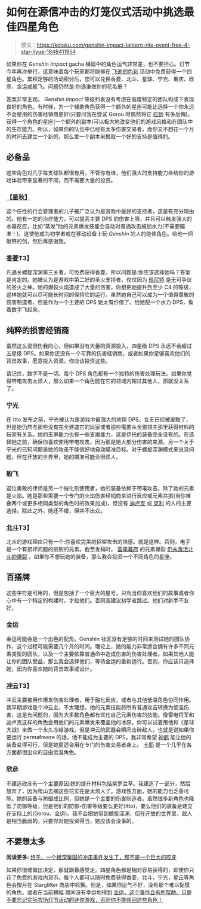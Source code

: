 # 如何在源信冲击的灯笼仪式活动中挑选最佳四星角色

> 原文：<https://kotaku.com/genshin-impact-lantern-rite-event-free-4-star-liyue-1848411954>

如果你在 *Genshin Impact* gacha 横幅中的角色运气非常差，也不要担心。灯节今年再次举行，这意味着每个玩家都将能够在 [飞逝的色彩](https://www.hoyolab.com/article/2002540) 活动中免费获得一个四星角色。累积足够的活动积分后，您可以兑换香菱、北斗、星球、宁光、重庆、欣彦、金运或殷飞。问题仍然是:你选谁做你的花名册？



答案非常主观。 *Genshin Impact* 等级列表没有考虑在高度特定的团队构成下表现良好的角色。有时候，为一个辅助角色获得一个额外的星座可能比选择一个你永远不会使用的伤害经销商更好(只要问我在尝试 Gorou 时偶然将它 [拉到](https://kotaku.com/genshin-impact-s-latest-character-announcement-is-bring-1847841160) 有多后悔)。获得一个角色的星座(一个额外的副本)可以极大地改变他们的游戏风格和在团队中的生存能力。所以，如果你的队伍中已经有太多伤害交易者，而你又不想花一个月的时间去建立一个新的，那么拿一个副本来换取一个好的支持是值得的。

## 必备品

这些角色对几乎每支球队都很有用。不管你有谁，他们强大的支持能力会给你的游戏体验带来显著的不同，而不需要大量的投资。

### [【星秋】](https://genshin-impact.fandom.com/wiki/Xingqiu)

这个任性的行会管理者的儿子被广泛认为是游戏中最好的支持者，这是有充分理由的。他有一定的治疗能力，可以提高主要 DPS 的伤害上限，并且可以触发强大的水基反应，比如“蒸发”他的元素爆发技能会自动对普通攻击施加水力(不需要瞄准！)，这使他成为初学者或在移动设备上玩 *Genshin* 的人的绝佳角色。给他一把献祭的剑，然后再感谢我。

### [香菱](https://genshin-impact.fandom.com/wiki/Xiangling)T3】

凡通关螺旋深渊第三关者，可免费获得香菱。所以问题是:你应该选择她吗？答案是肯定的。她被认为是游戏中第二好的圣火支持者，仅仅因为 [班尼特](https://genshin-impact.fandom.com/wiki/Bennett) 是无可争议的圣火之神。她的爆裂火焰造成了大量的伤害，你想把她提升到至少 C4 的等级，这样她就可以尽可能长时间的保持它的运行。虽然她自己可以成为一个值得尊敬的伤害制造者，但是作为一个主要的 DPS 她太有价值了。给她配一个水力 DPS，看着数字飞起来。

## 纯粹的损害经销商

虽然这么说很伤我的心，但如果没有大量的资源投入，四星级 DPS 永远不会超过五星级 DPS。如果你还没有一个可靠的伤害经销商，或者如果你足够喜欢他们的背景故事，愿意投入资源，你应该投资这些。

请记住，数字不是一切。每个 DPS 角色都有一个独特的伤害处理玩法。如果你觉得带电攻击太烦人，那么如果一个角色能在它的领域内超过其他人，那就没关系了。

### 宁光

在 Itto 发布之前，宁光被认为是游戏中最强大的地理 DPS。女王已经被废黜了，但是她仍然与那些没有完全建造它的玩家或者那些需要从金狼领主那里获得材料的玩家有关系。她的玉屏能力也有一些支援能力，这是伊托的装备完全没有的。在选择她之前，确保你喜欢使用带电攻击，因为那是她大部分伤害的来源。另一个关于宁光的已知问题是她的攻击不能很好地自动瞄准目标。对于螺旋深渊模式来说没问题，但在开放的世界里，她的瞄准可能会很烦人。

### 殷飞

这位勇敢的律师是另一个催化剂使用者，她的装备依赖于带电攻击，除了她的元素是火焰。她是那些需要一个专门的火焰伤害经销商来进行反应或元素共振(当你堆叠两个或更多相同类型的角色时的效果加成)，但没有 [迪卢克](https://genshin-impact.fandom.com/wiki/Diluc/) 或 [克利](https://genshin-impact.fandom.com/wiki/Klee) 的人的主要选择。除此之外，她还不错，但并不出众。

### [北斗](https://genshin-impact.fandom.com/wiki/Beidou)T3】

北斗的游戏理由只有一个:你喜欢完美的招架攻击的快感。就是这样。否则，电子是一个有损坏问题的挑剔的元素。截至发稿时， [雷电幕府](https://genshin-impact.fandom.com/wiki/Raiden_Shogun/) 的元素爆裂 [仍未激活北斗的爆裂](https://kotaku.com/genshin-impact-fan-says-theyre-suing-devs-for-changing-1847690358) 。如果你不想玩她的装备，那么我会投资一个不同角色的星座。

## 百搭牌

这些字符是可用的，但是包括了一个巨大的星号。只有当你喜欢他们的故事或者你心中有一个特定的构建时，才拉他们。否则我建议初学者跳过。他们对新手不友好。

### 金运

金运可能会是一个出色的配角。Genshin 社区没有足够的时间来测试她的团队协作，这个过程可能需要几个月的时间。理论上，她的能力非常适合拥有许多不同元素类型的团队，以及一个主要依靠普通命中造成伤害的伤害处理者。如果其他人能让你的团队受益，那么我会选择他们，等待金运的重新运行。否则，你应该只选择她，因为你喜欢她的背景故事或设计。

### [冲云](https://genshin-impact.fandom.com/wiki/Chongyun)T3】

冲云主要被用作爆发伤害处理者，用于融化反应，或者与其他低温角色协同作用。我早期游戏是个冲云主，不太理想。他的元素技能将所有普通攻击转换为低温伤害，这是有问题的，因为大多数角色都有优化自己元素伤害的技能。像雷电将军和迪卢克这样的角色会用他们的元素爆发来覆盖他的冰原。你可以试着用他和《星球大战》来做一个永久冻结游戏。但是冲云的武器会瞬间击碎敌人，也就是说如果你要运行 permafreeze 的话，他不能成为主要的 DPS。我非常希望 [神鹤](https://genshin-impact.fandom.com/wiki/Shenhe/) 能让他的装备变得可行，但是她更适合用在专门的伤害交易者身上。 [卡耶](https://genshin-impact.fandom.com/wiki/Kaeya) 是一个几乎在各方面都很出众的自由低温角色。

### 欣彦

不建造欣彦有一个主要原因:她的提升材料包括紫罗兰草。我建造了一部分，然后放弃了，因为爬山去摘这些花实在是太烦人了。游戏性方面，她的能力也乏善可陈。她的装备与防御成比例，但她是一个主要的伤害制造者。虽然很多新角色也降低了防御等级，但是他们的防御-伤害等级要么更好(Itto)，要么他们的装备是建立在支持上的(Gorou，金运)。我不会把她带到螺旋深渊，但在开放的世界里，敌人是相当脆弱的。只要你对她投资得当，她应该会没事的。

## 不要想太多

**阅读更多:** [终于，一个根深蒂固的冲击事件发生了，那不是一个巨大的咬牙](https://kotaku.com/finally-a-genshin-impact-event-that-s-not-a-huge-grind-1847805440)

如果你很难做出决定，那就跟着感觉走。四星角色都是相对容易获得的，即使你只花了免费的游戏内货币。每个人都可以随时免费获得香菱，北斗，宁光，星丘等角色会按月在 Starglitter 商店中轮换。但是，如果你运气不好，没有那个难以捉摸的角色，或者在当前横幅 期间没有幸运地得到 [金运，这个事件会有所帮助。只是不要忘记实际农场灯节活动的迷你游戏，否则你不能赎回这些角色！](https://kotaku.com/genshin-impacts-latest-controversy-shows-games-can-be-p-1848364714)